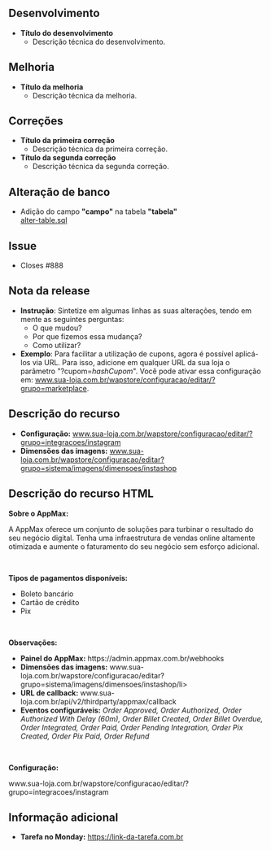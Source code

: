 ## Desenvolvimento
* **Título do desenvolvimento**
  * Descrição técnica do desenvolvimento.

## Melhoria
* **Título da melhoria**
  * Descrição técnica da melhoria.

## Correções
* **Título da primeira correção**
  * Descrição técnica da primeira correção.
* **Título da segunda correção**
  * Descrição técnica da segunda correção.

## Alteração de banco
* Adição do campo **"campo"** na tabela **"tabela"**  
  [alter-table.sql](https://caminho-do-arquivo.sql)
  
## Issue
* Closes #888

## Nota da release
* **Instrução**: Sintetize em algumas linhas as suas alterações, tendo em mente as seguintes perguntas:
  *  O que mudou?
  *  Por que fizemos essa mudança?
  *  Como utilizar?
* **Exemplo**: Para facilitar a utilização de cupons, agora é possível aplicá-los via URL. Para isso, adicione em qualquer URL da sua loja o parâmetro "?cupom=_hashCupom_". Você pode ativar essa configuração em: www.sua-loja.com.br/wapstore/configuracao/editar/?grupo=marketplace.

## Descrição do recurso
* **Configuração:** www.sua-loja.com.br/wapstore/configuracao/editar/?grupo=integracoes/instagram
* **Dimensões das imagens:** www.sua-loja.com.br/wapstore/configuracao/editar?grupo=sistema/imagens/dimensoes/instashop


## Descrição do recurso HTML
<p><strong>Sobre o AppMax:</strong></p> 
<p>A AppMax oferece um conjunto de soluções para turbinar o resultado do seu negócio digital. Tenha uma infraestrutura de vendas online altamente otimizada e aumente o faturamento do seu negócio sem esforço adicional.</p>

<br/>

<p><strong>Tipos de pagamentos disponíveis:</strong></p> 
<ul> 
<li>Boleto bancário</li> 
<li>Cartão de crédito</li> 
<li>Pix</li>
</ul>
<br>
<p><strong>Observações:</strong></p>
<ul> 
<li><strong>Painel do AppMax:</strong> https://admin.appmax.com.br/webhooks</li> 
<li><strong>Dimensões das imagens:</strong> www.sua-loja.com.br/wapstore/configuracao/editar?grupo=sistema/imagens/dimensoes/instashop/li> 
<li><strong>URL de callback:</strong> www.sua-loja.com.br/api/v2/thirdparty/appmax/callback</li> 
<li><strong>Eventos configuráveis:</strong> <i>Order Approved, Order Authorized, Order Authorized With Delay (60m), Order Billet Created, Order Billet Overdue, Order Integrated, Order Paid, Order Pending Integration, Order Pix Created, Order Pix Paid, Order Refund</i></li>
</ul>

<br/>

<p><strong>Configuração:</strong></p> 
<p>www.sua-loja.com.br/wapstore/configuracao/editar/?grupo=integracoes/instagram</p> 

## Informação adicional
* **Tarefa no Monday:** https://link-da-tarefa.com.br
